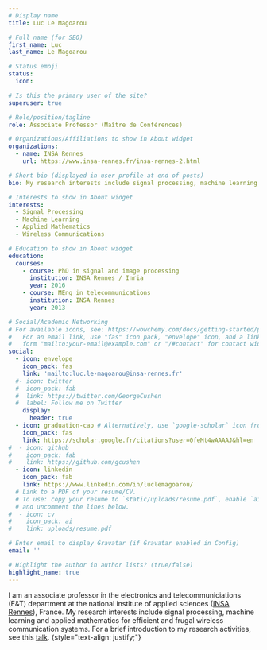 ```yaml
---
# Display name
title: Luc Le Magoarou

# Full name (for SEO)
first_name: Luc
last_name: Le Magoarou

# Status emoji
status:
  icon: 

# Is this the primary user of the site?
superuser: true

# Role/position/tagline
role: Associate Professor (Maître de Conférences)

# Organizations/Affiliations to show in About widget
organizations:
  - name: INSA Rennes
    url: https://www.insa-rennes.fr/insa-rennes-2.html

# Short bio (displayed in user profile at end of posts)
bio: My research interests include signal processing, machine learning and applied mathematics.

# Interests to show in About widget
interests:
  - Signal Processing
  - Machine Learning
  - Applied Mathematics
  - Wireless Communications

# Education to show in About widget
education:
  courses:
    - course: PhD in signal and image processing
      institution: INSA Rennes / Inria
      year: 2016
    - course: MEng in telecommunications
      institution: INSA Rennes
      year: 2013

# Social/Academic Networking
# For available icons, see: https://wowchemy.com/docs/getting-started/page-builder/#icons
#   For an email link, use "fas" icon pack, "envelope" icon, and a link in the
#   form "mailto:your-email@example.com" or "/#contact" for contact widget.
social:
  - icon: envelope
    icon_pack: fas
    link: 'mailto:luc.le-magoarou@insa-rennes.fr'
  #- icon: twitter
  #  icon_pack: fab
  #  link: https://twitter.com/GeorgeCushen
  #  label: Follow me on Twitter
    display:
      header: true
  - icon: graduation-cap # Alternatively, use `google-scholar` icon from `ai` icon pack
    icon_pack: fas
    link: https://scholar.google.fr/citations?user=0feMt4wAAAAJ&hl=en
#  - icon: github
#    icon_pack: fab
#    link: https://github.com/gcushen
  - icon: linkedin
    icon_pack: fab
    link: https://www.linkedin.com/in/luclemagoarou/
  # Link to a PDF of your resume/CV.
  # To use: copy your resume to `static/uploads/resume.pdf`, enable `ai` icons in `params.yaml`,
  # and uncomment the lines below.
#  - icon: cv
#    icon_pack: ai
#    link: uploads/resume.pdf

# Enter email to display Gravatar (if Gravatar enabled in Config)
email: ''

# Highlight the author in author lists? (true/false)
highlight_name: true
---
```


I am an associate professor in the electronics and telecommuniciations (E&T) department at the national institute of applied sciences ([INSA Rennes](https://www.insa-rennes.fr/insa-rennes-2.html)), France. My research interests include signal processing, machine learning and applied mathematics for efficient and frugal wireless communication systems. For a brief introduction to my research activities, see this [talk](https://youtu.be/-m-QLP-fHQM).
{style="text-align: justify;"}
